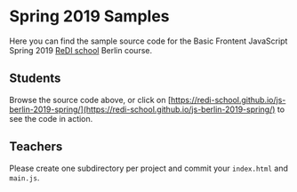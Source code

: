 # Spring 2019 Samples

Here you can find the sample source code for the Basic Frontent JavaScript Spring 2019 [ReDI school](https://www.redi-school.org/) Berlin course.

## Students

Browse the source code above, or click on [https://redi-school.github.io/js-berlin-2019-spring/](https://redi-school.github.io/js-berlin-2019-spring/) to see the code in action.

## Teachers

Please create one subdirectory per project and commit your `index.html` and `main.js`.
